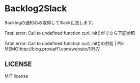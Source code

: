 # Backlog2Slack
Backlogの通知のみ取得してSlackに流します。

Fatal error: Call to undefined function curl_init()がでたら下記参照

Fatal error: Call to undefined function curl_init()の対処 | PS-MEMO|http://blog.prostaff1.com/website/1057/

LICENSE
-------
MIT license
